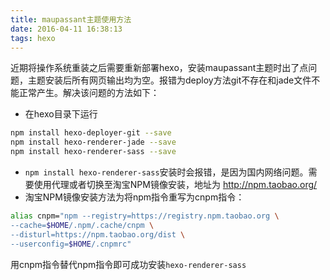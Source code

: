 ```yaml
---
title: maupassant主题使用方法
date: 2016-04-11 16:38:13
tags: hexo
---
```

近期将操作系统重装之后需要重新部署hexo，安装maupassant主题时出了点问题，主题安装后所有网页输出均为空。报错为deploy方法git不存在和jade文件不能正常产生。解决该问题的方法如下：

* 在hexo目录下运行

```bash
npm install hexo-deployer-git --save
npm install hexo-renderer-jade --save
npm install hexo-renderer-sass --save
```
<!--more-->
* `npm install hexo-renderer-sass`安装时会报错，是因为国内网络问题。需要使用代理或者切换至淘宝NPM镜像安装，地址为 http://npm.taobao.org/ 
* 淘宝NPM镜像安装方法为将npm指令重写为cnpm指令：

```bash
alias cnpm="npm --registry=https://registry.npm.taobao.org \
--cache=$HOME/.npm/.cache/cnpm \
--disturl=https://npm.taobao.org/dist \
--userconfig=$HOME/.cnpmrc"
```
用cnpm指令替代npm指令即可成功安装`hexo-renderer-sass`


